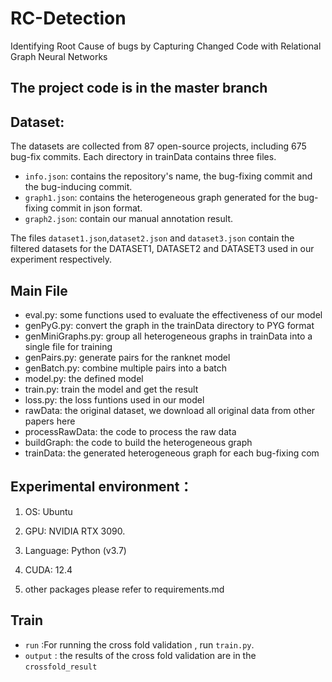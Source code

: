 # RC-Detection
Identifying Root Cause of bugs by Capturing Changed Code with Relational Graph Neural Networks
## The project code is in the master branch

## Dataset:
The datasets are collected from 87 open-source projects, including 675 bug-fix commits.
Each directory in trainData contains three files.
- `info.json`: contains the repository's name, the bug-fixing commit and the bug-inducing commit. 
- `graph1.json`: contains the heterogeneous graph generated for the bug-fixing commit in json format. 
- `graph2.json`: contain our manual annotation result.

The files `dataset1.json`,`dataset2.json` and `dataset3.json` contain the filtered datasets for the DATASET1, DATASET2 and DATASET3 used in our experiment respectively.
## Main File
- eval.py: some functions used to evaluate the effectiveness of our model
- genPyG.py: convert the graph in the trainData directory to PYG format
- genMiniGraphs.py: group all heterogeneous graphs in trainData into a single file for training
- genPairs.py: generate pairs for the ranknet model
- genBatch.py: combine multiple pairs into a batch
- model.py: the defined model
- train.py: train the model and get the result
- loss.py: the loss funtions used in our model
- rawData: the original dataset, we download all original data from other papers here 
- processRawData: the code to process the raw data
- buildGraph: the code to build the heterogeneous graph
- trainData: the generated heterogeneous graph for each bug-fixing com
## Experimental environment：
1. OS: Ubuntu
  
2. GPU: NVIDIA RTX 3090.
   
3. Language: Python (v3.7)

4. CUDA: 12.4

5. other packages please refer to requirements.md

## Train
- `run` :For running the cross fold validation , run `train.py`.
- `output` : the results of the cross fold validation are in the `crossfold_result`




